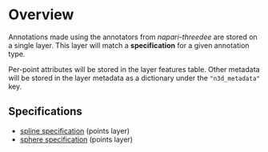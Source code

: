 # Overview

Annotations made using the annotators from *napari-threedee* are stored 
on a single layer. This layer will match a **specification** for a given
annotation type.

Per-point attributes will be stored in the layer features table. Other 
metadata will be stored in the layer metadata as a dictionary under the 
`"n3d_metadata"` key.

## Specifications

- [spline specification](./spline_spec.md) (points layer)
- [sphere specification](./sphere_spec.md) (points layer)
